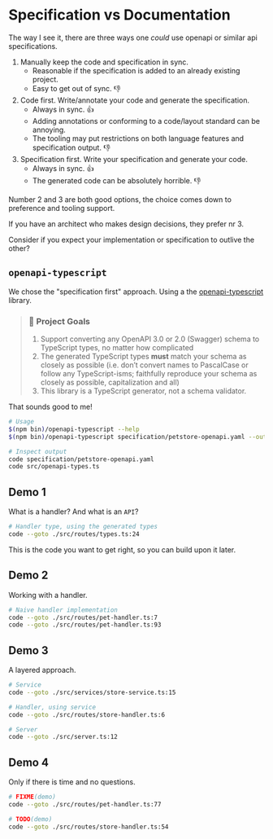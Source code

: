 # Specification vs Documentation

The way I see it, there are three ways one _could_ use openapi or similar api specifications.

1. Manually keep the code and specification in sync.
   - Reasonable if the specification is added to an already existing project.
   - Easy to get out of sync. 👎
2. Code first. Write/annotate your code and generate the specification.
   - Always in sync. 👍
   - Adding annotations or conforming to a code/layout standard can be annoying.
   - The tooling may put restrictions on both language features and specification output. 👎
3. Specification first. Write your specification and generate your code.
   - Always in sync. 👍
   - The generated code can be absolutely horrible. 👎

Number 2 and 3 are both good options, the choice comes down to preference and tooling support.

If you have an architect who makes design decisions, they prefer nr 3.

Consider if you expect your implementation or specification to outlive the other?

## `openapi-typescript`

We chose the "specification first" approach. Using a the [openapi-typescript](https://www.npmjs.com/package/openapi-typescript) library.

> ### 🏅 Project Goals
>
> 1. Support converting any OpenAPI 3.0 or 2.0 (Swagger) schema to TypeScript types, no matter how complicated
> 2. The generated TypeScript types **must** match your schema as closely as possible (i.e. don’t convert names to PascalCase or follow any TypeScript-isms; faithfully reproduce your schema as closely as possible, capitalization and all)
> 3. This library is a TypeScript generator, not a schema validator.

That sounds good to me!

```sh
# Usage
$(npm bin)/openapi-typescript --help
$(npm bin)/openapi-typescript specification/petstore-openapi.yaml --output src/openapi-types.ts

# Inspect output
code specification/petstore-openapi.yaml
code src/openapi-types.ts
```

## Demo 1

What is a handler? And what is an `API`?

```sh
# Handler type, using the generated types
code --goto ./src/routes/types.ts:24
```

This is the code you want to get right, so you can build upon it later.

## Demo 2

Working with a handler.

```sh
# Naive handler implementation
code --goto ./src/routes/pet-handler.ts:7
code --goto ./src/routes/pet-handler.ts:93
```

## Demo 3

A layered approach.

```sh
# Service
code --goto ./src/services/store-service.ts:15

# Handler, using service
code --goto ./src/routes/store-handler.ts:6

# Server
code --goto ./src/server.ts:12
```

## Demo 4

Only if there is time and no questions.

```sh
# FIXME(demo)
code --goto ./src/routes/pet-handler.ts:77

# TODO(demo)
code --goto ./src/routes/store-handler.ts:54
```
